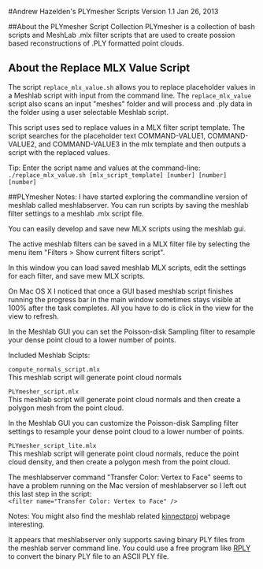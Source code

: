 #Andrew Hazelden's PLYmesher Scripts
Version 1.1 Jan 26, 2013

##About the PLYmesher Script Collection
PLYmesher is a collection of bash scripts and MeshLab .mlx filter scripts that are used to create possion based reconstructions of .PLY formatted point clouds.

## About the Replace MLX Value Script
The script `replace_mlx_value.sh` allows you to replace placeholder values in a Meshlab script with input from the command line. The `replace_mlx_value` script also scans an input "meshes" folder and will process and .ply data in the folder using a user selectable Meshlab script.
 
This script uses sed to replace values in a MLX filter script template. The script searches for the placeholder text COMMAND-VALUE1, COMMAND-VALUE2, and COMMAND-VALUE3 in the mlx template and then outputs a script with the replaced values.

Tip: Enter the script name and values at the command-line:   
`./replace_mlx_value.sh [mlx_script_template] [number] [number] [number]`


##PLYmesher Notes:
I have started exploring the commandline version of meshlab called meshlabserver. You can run scripts by saving the meshlab filter settings to a meshlab .mlx script file.

You can easily develop and save new MLX scripts using the meshlab gui.

The active meshlab filters can be saved in a MLX filter file by selecting the menu item "Filters > Show current filters script".

In this window you can load saved meshlab MLX scripts, edit the settings for each filter, and save mew MLX scripts.

On Mac OS X I noticed that once a GUI based meshlab script finishes running the progress bar in the main window sometimes stays visible at 100% after the task completes. All you have to do is click in the view for the view to refresh.

In the Meshlab GUI you can set the Poisson-disk Sampling filter to resample your dense point cloud to a lower number of points.
 
Included Meshlab Scipts:

`compute_normals_script.mlx`  
This meshlab script will generate point cloud normals

`PLYmesher_script.mlx`  
This meshlab script will generate point cloud normals and then create a polygon mesh from the point cloud.

In the Meshlab GUI you can customize the Poisson-disk Sampling filter settings to resample your dense point cloud to a lower number of points.

`PLYmesher_script_lite.mlx`  
This meshlab script will generate point cloud normals, reduce the point cloud density, and then create a polygon mesh from the point cloud.

The meshlabserver command "Transfer Color: Vertex to Face" seems to have a problem running on the Mac version of meshlabserver so I left out this last step in the script:  
`<filter name="Transfer Color: Vertex to Face" />`



Notes:
You might also find the meshlab related [kinnectproj](http://code.google.com/p/kinnectproj/) webpage interesting.

It appears that meshlabserver only supports saving binary PLY files from the meshlab server command line. You could use a free program like [RPLY](http://w3.impa.br/~diego/software/rply/) to convert the binary PLY file to an ASCII PLY file.  


